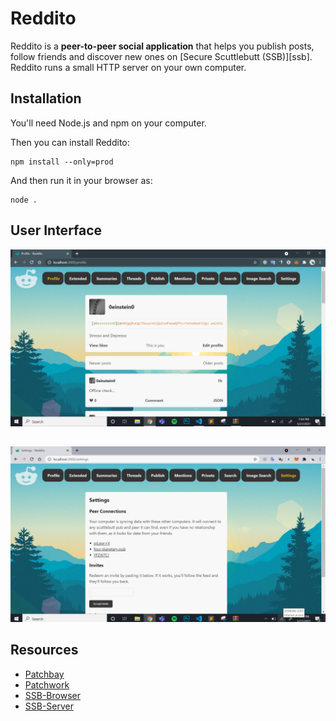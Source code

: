 
# Reddito

Reddito is a **peer-to-peer social application** that helps
you publish posts, follow friends and discover new ones on [Secure Scuttlebutt (SSB)][ssb].
Reddito runs a small HTTP server on your own computer.

## Installation

You'll need Node.js and npm on your computer.

Then you can install Reddito:

```shell
npm install --only=prod
```

And then run it in your browser as:

```shell
node .
```

## User Interface



![alt text](https://github.com/0einstein0/reddito/blob/master/src/assets/2.PNG?raw=true)

##

![alt text](https://github.com/0einstein0/reddito/blob/master/src/assets/1.PNG?raw=true)

## Resources

- [Patchbay](https://github.com/ssbc/patchbay)
- [Patchwork](https://github.com/ssbc/patchwork)
- [SSB-Browser](https://github.com/arj03/ssb-browser-demo)
- [SSB-Server](https://github.com/ssbc/ssb-server)




